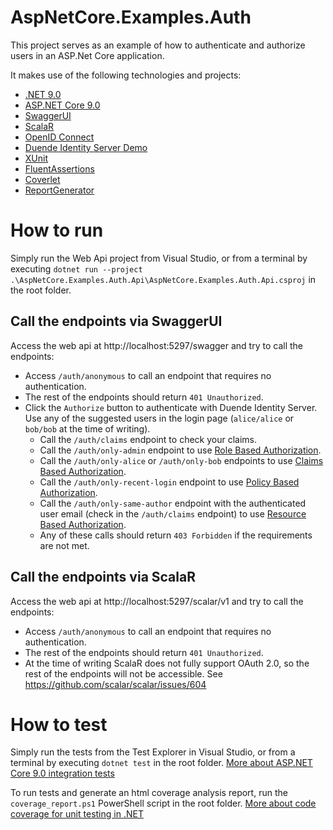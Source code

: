 # AspNetCore.Examples.Auth

This project serves as an example of how to authenticate and authorize users in an ASP.Net Core application.

It makes use of the following technologies and projects:

- [.NET 9.0](https://dotnet.microsoft.com/download/dotnet/9.0)
- [ASP.NET Core 9.0](https://learn.microsoft.com/aspnet/core/?view=aspnetcore-9.0)
- [SwaggerUI](https://swagger.io/tools/swagger-ui/)
- [ScalaR](https://github.com/ScalaR/ScalaR)
- [OpenID Connect](https://openid.net/developers/how-connect-works/)
- [Duende Identity Server Demo](https://demo.duendesoftware.com/)
- [XUnit](https://xunit.net/)
- [FluentAssertions](https://fluentassertions.com/)
- [Coverlet](https://github.com/coverlet-coverage/coverlet)
- [ReportGenerator](https://reportgenerator.io/)

# How to run
Simply run the Web Api project from Visual Studio, or from a terminal by executing `dotnet run --project .\AspNetCore.Examples.Auth.Api\AspNetCore.Examples.Auth.Api.csproj` in the root folder.

## Call the endpoints via SwaggerUI
Access the web api at http://localhost:5297/swagger and try to call the endpoints:

- Access `/auth/anonymous` to call an endpoint that requires no authentication.
- The rest of the endpoints should return `401 Unauthorized`.
- Click the `Authorize` button to authenticate with Duende Identity Server. Use any of the suggested users in the login page (`alice/alice` or `bob/bob` at the time of writing).
    - Call the `/auth/claims` endpoint to check your claims.
    - Call the `/auth/only-admin` endpoint to use [Role Based Authorization](https://learn.microsoft.com/aspnet/core/security/authorization/roles?view=aspnetcore-9.0).
    - Call the `/auth/only-alice` or `/auth/only-bob` endpoints to use [Claims Based Authorization](https://learn.microsoft.com/aspnet/core/security/authorization/claims?view=aspnetcore-9.0).
    - Call the `/auth/only-recent-login` endpoint to use [Policy Based Authorization](https://learn.microsoft.com/aspnet/core/security/authorization/policies?view=aspnetcore-9.0).
    - Call the `/auth/only-same-author` endpoint with the authenticated user email (check in the `/auth/claims` endpoint) to use [Resource Based Authorization](https://learn.microsoft.com/aspnet/core/security/authorization/resourcebased?view=aspnetcore-9.0).
    - Any of these calls should return `403 Forbidden` if the requirements are not met.

## Call the endpoints via ScalaR
Access the web api at http://localhost:5297/scalar/v1 and try to call the endpoints:

- Access `/auth/anonymous` to call an endpoint that requires no authentication.
- The rest of the endpoints should return `401 Unauthorized`.
- At the time of writing ScalaR does not fully support OAuth 2.0, so the rest of the endpoints will not be accessible. See https://github.com/scalar/scalar/issues/604

# How to test
Simply run the tests from the Test Explorer in Visual Studio, or from a terminal by executing `dotnet test` in the root folder.
[More about ASP.NET Core 9.0 integration tests](https://learn.microsoft.com/aspnet/core/test/integration-tests?view=aspnetcore-9.0)

To run tests and generate an html coverage analysis report, run the `coverage_report.ps1` PowerShell script  in the root folder.
[More about code coverage for unit testing in .NET](https://learn.microsoft.com/dotnet/core/testing/unit-testing-code-coverage)